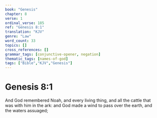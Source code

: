 ```yaml
---
book: "Genesis"
chapter: 8
verse: 1
ordinal_verse: 185
ref: "Genesis 8:1"
translation: "KJV"
genre: "Law"
word_count: 33
topics: []
cross_references: []
grammar_tags: [conjunctive-opener, negation]
thematic_tags: [names-of-god]
tags: ["Bible","KJV","Genesis"]
---
```


# Genesis 8:1

And God remembered Noah, and every living thing, and all the cattle that was with him in the ark: and God made a wind to pass over the earth, and the waters assuaged;
